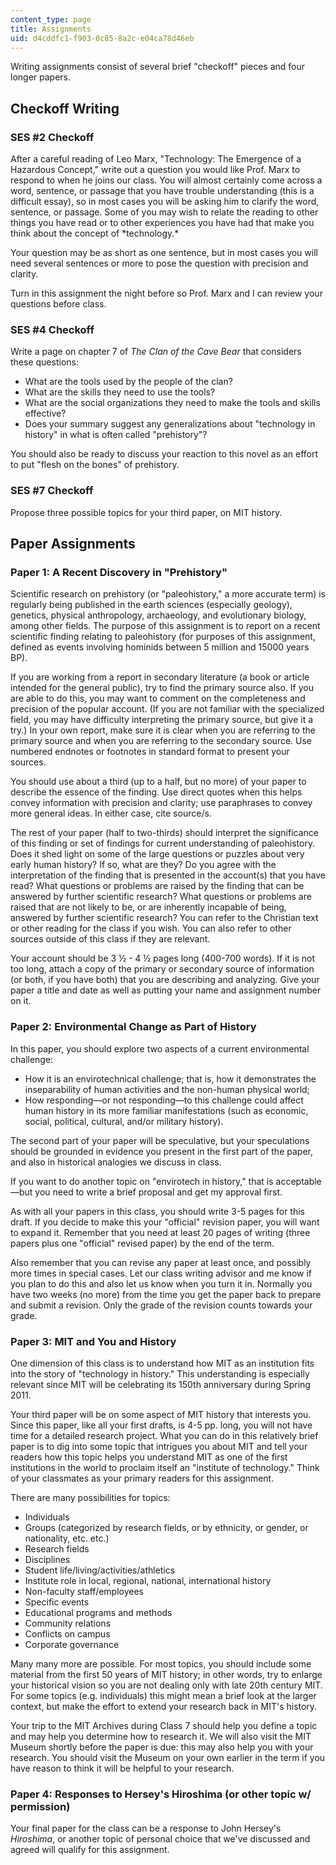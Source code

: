 ```yaml
---
content_type: page
title: Assignments
uid: d4cddfc1-f903-0c85-8a2c-e04ca78d46eb
---
```


Writing assignments consist of several brief "checkoff" pieces and four longer papers.

Checkoff Writing
----------------

### SES #2 Checkoff

After a careful reading of Leo Marx, "Technology: The Emergence of a Hazardous Concept," write out a question you would like Prof. Marx to respond to when he joins our class. You will almost certainly come across a word, sentence, or passage that you have trouble understanding (this is a difficult essay), so in most cases you will be asking him to clarify the word, sentence, or passage. Some of you may wish to relate the reading to other things you have read or to other experiences you have had that make you think about the concept of \*technology.\*

Your question may be as short as one sentence, but in most cases you will need several sentences or more to pose the question with precision and clarity.

Turn in this assignment the night before so Prof. Marx and I can review your questions before class.

### SES #4 Checkoff

Write a page on chapter 7 of _The Clan of the Cave Bear_ that considers these questions:

*   What are the tools used by the people of the clan?
*   What are the skills they need to use the tools?
*   What are the social organizations they need to make the tools and skills effective?
*   Does your summary suggest any generalizations about "technology in history" in what is often called "prehistory"?

You should also be ready to discuss your reaction to this novel as an effort to put "flesh on the bones" of prehistory.

### SES #7 Checkoff

Propose three possible topics for your third paper, on MIT history.

Paper Assignments
-----------------

### Paper 1: A Recent Discovery in "Prehistory"

Scientific research on prehistory (or "paleohistory," a more accurate term) is regularly being published in the earth sciences (especially geology), genetics, physical anthropology, archaeology, and evolutionary biology, among other fields. The purpose of this assignment is to report on a recent scientific finding relating to paleohistory (for purposes of this assignment, defined as events involving hominids between 5 million and 15000 years BP).

If you are working from a report in secondary literature (a book or article intended for the general public), try to find the primary source also. If you are able to do this, you may want to comment on the completeness and precision of the popular account. (If you are not familiar with the specialized field, you may have difficulty interpreting the primary source, but give it a try.) In your own report, make sure it is clear when you are referring to the primary source and when you are referring to the secondary source. Use numbered endnotes or footnotes in standard format to present your sources.

You should use about a third (up to a half, but no more) of your paper to describe the essence of the finding. Use direct quotes when this helps convey information with precision and clarity; use paraphrases to convey more general ideas. In either case, cite source/s.

The rest of your paper (half to two-thirds) should interpret the significance of this finding or set of findings for current understanding of paleohistory. Does it shed light on some of the large questions or puzzles about very early human history? If so, what are they? Do you agree with the interpretation of the finding that is presented in the account(s) that you have read? What questions or problems are raised by the finding that can be answered by further scientific research? What questions or problems are raised that are not likely to be, or are inherently incapable of being, answered by further scientific research? You can refer to the Christian text or other reading for the class if you wish. You can also refer to other sources outside of this class if they are relevant.

Your account should be 3 ½ - 4 ½ pages long (400-700 words). If it is not too long, attach a copy of the primary or secondary source of information (or both, if you have both) that you are describing and analyzing. Give your paper a title and date as well as putting your name and assignment number on it.

### Paper 2: Environmental Change as Part of History

In this paper, you should explore two aspects of a current environmental challenge:

*   How it is an envirotechnical challenge; that is, how it demonstrates the inseparability of human activities and the non-human physical world;
*   How responding—or not responding—to this challenge could affect human history in its more familiar manifestations (such as economic, social, political, cultural, and/or military history).

The second part of your paper will be speculative, but your speculations should be grounded in evidence you present in the first part of the paper, and also in historical analogies we discuss in class.

If you want to do another topic on "envirotech in history," that is acceptable—but you need to write a brief proposal and get my approval first.

As with all your papers in this class, you should write 3-5 pages for this draft. If you decide to make this your "official" revision paper, you will want to expand it. Remember that you need at least 20 pages of writing (three papers plus one "official" revised paper) by the end of the term.

Also remember that you can revise any paper at least once, and possibly more times in special cases. Let our class writing advisor and me know if you plan to do this and also let us know when you turn it in. Normally you have two weeks (no more) from the time you get the paper back to prepare and submit a revision. Only the grade of the revision counts towards your grade.

### Paper 3: MIT and You and History

One dimension of this class is to understand how MIT as an institution fits into the story of "technology in history." This understanding is especially relevant since MIT will be celebrating its 150th anniversary during Spring 2011.

Your third paper will be on some aspect of MIT history that interests you. Since this paper, like all your first drafts, is 4-5 pp. long, you will not have time for a detailed research project. What you can do in this relatively brief paper is to dig into some topic that intrigues you about MIT and tell your readers how this topic helps you understand MIT as one of the first institutions in the world to proclaim itself an "institute of technology." Think of your classmates as your primary readers for this assignment.

There are many possibilities for topics:

*   Individuals
*   Groups (categorized by research fields, or by ethnicity, or gender, or nationality, etc. etc.)
*   Research fields
*   Disciplines
*   Student life/living/activities/athletics
*   Institute role in local, regional, national, international history
*   Non-faculty staff/employees
*   Specific events
*   Educational programs and methods
*   Community relations
*   Conflicts on campus
*   Corporate governance

Many many more are possible. For most topics, you should include some material from the first 50 years of MIT history; in other words, try to enlarge your historical vision so you are not dealing only with late 20th century MIT. For some topics (e.g. individuals) this might mean a brief look at the larger context, but make the effort to extend your research back in MIT's history.

Your trip to the MIT Archives during Class 7 should help you define a topic and may help you determine how to research it. We will also visit the MIT Museum shortly before the paper is due: this may also help you with your research. You should visit the Museum on your own earlier in the term if you have reason to think it will be helpful to your research.

### Paper 4: Responses to Hersey's Hiroshima (or other topic w/ permission)

Your final paper for the class can be a response to John Hersey's _Hiroshima_, or another topic of personal choice that we've discussed and agreed will qualify for this assignment.